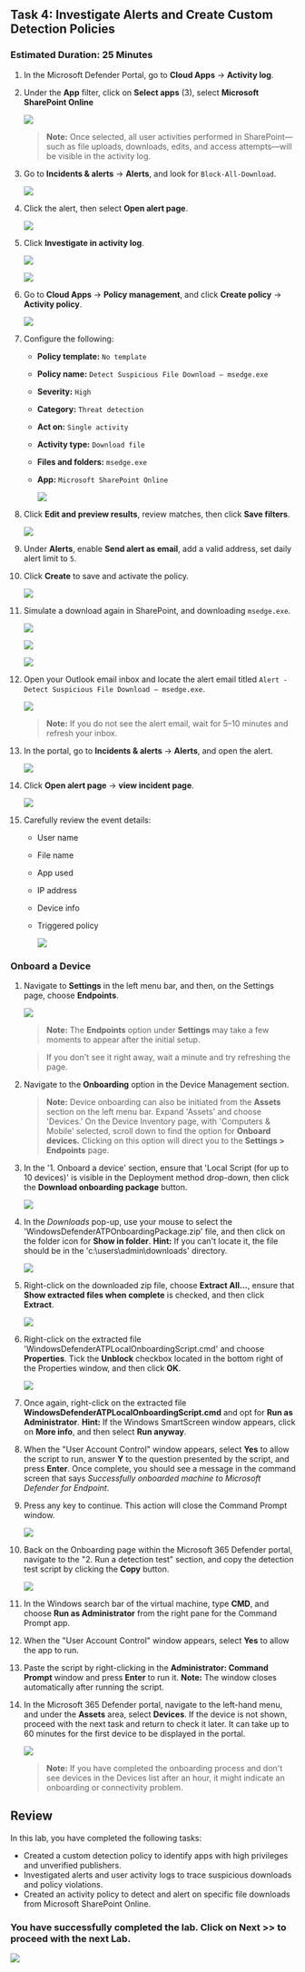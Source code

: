 ## Task 4: Investigate Alerts and Create Custom Detection Policies

### Estimated Duration: 25 Minutes

1. In the Microsoft Defender Portal, go to **Cloud Apps** → **Activity log**.

1. Under the **App** filter, click on **Select apps** (3), select **Microsoft SharePoint Online**

   ![](./media/p-0-1.png) 

   > **Note:** Once selected, all user activities performed in SharePoint—such as file uploads, downloads, edits, and access attempts—will be visible in the activity log.

1. Go to **Incidents & alerts** → **Alerts**, and look for `Block-All-Download`.

   ![](./media/grpg-1-3.png)

1. Click the alert, then select **Open alert page**.
   
   ![](./media/p-1-7.png)

1. Click **Investigate in activity log**.
 
   ![](./media/p-1-8.png)

   ![](./media/gg_p-1-9.png)

1. Go to **Cloud Apps** → **Policy management**, and click **Create policy** → **Activity policy**.

   ![](./media/p-1-1.png)

1. Configure the following:

   - **Policy template:** `No template`
   - **Policy name:** `Detect Suspicious File Download – msedge.exe`  
   - **Severity:** `High`  
   - **Category:** `Threat detection`  
   - **Act on:** `Single activity`  
   - **Activity type:** `Download file`  
   - **Files and folders:** `msedge.exe`  
   - **App:** `Microsoft SharePoint Online`
   
      ![](./media/p-1-2.png)

1. Click **Edit and preview results**, review matches, then click **Save filters**.

   ![](./media/p-1-3.png)

1. Under **Alerts**, enable **Send alert as email**, add a valid address, set daily alert limit to `5`.

1. Click **Create** to save and activate the policy.

   ![](./media/p-1-4.png)

1. Simulate a download again in SharePoint, and downloading `msedge.exe`.
    
   ![](./media/g-3-6.png)

   ![](./media/g-3-7.png)

   ![](./media/g-3-8.png)

1. Open your Outlook email inbox and locate the alert email titled `Alert - Detect Suspicious File Download – msedge.exe`.
   
   ![](./media/p-1-5.png)

   > **Note:** If you do not see the alert email, wait for 5–10 minutes and refresh your inbox.

1. In the portal, go to **Incidents & alerts** → **Alerts**, and open the alert.
   
   ![](./media/grpg-1-3.png)

1. Click **Open alert page** → **view incident page**.

   ![](./media/grpg-1-4.png)

1. Carefully review the event details:

    - User name  
    - File name  
    - App used  
    - IP address  
    - Device info  
    - Triggered policy
   
      ![](./media/grpg-1-5.png)

### Onboard a Device

1. Navigate to **Settings** in the left menu bar, and then, on the Settings page, choose **Endpoints**.

    ![](./media/ext_gg_1.png)

    > **Note:** The **Endpoints** option under **Settings** may take a few moments to appear after the initial setup.

    > If you don't see it right away, wait a minute and try refreshing the page.

1. Navigate to the **Onboarding** option in the Device Management section.

    >**Note:** Device onboarding can also be initiated from the **Assets** section on the left menu bar. Expand 'Assets' and choose 'Devices.' On the Device Inventory page, with 'Computers & Mobile' selected, scroll down to find the option for **Onboard devices.** Clicking on this option will direct you to the **Settings > Endpoints** page.

1. In the '1. Onboard a device' section, ensure that 'Local Script (for up to 10 devices)' is visible in the Deployment method drop-down, then click the **Download onboarding package** button.

    ![](./media/ext_gg_2.png) 

1. In the *Downloads* pop-up, use your mouse to select the 'WindowsDefenderATPOnboardingPackage.zip' file, and then click on the folder icon for **Show in folder**. **Hint:** If you can't locate it, the file should be in the 'c:\users\admin\downloads' directory.

    ![](./media/ext_gg_3.png)

1. Right-click on the downloaded zip file, choose **Extract All...**, ensure that **Show extracted files when complete** is checked, and then click **Extract**.

    ![](./media/ext_gg_4.png) 

1. Right-click on the extracted file 'WindowsDefenderATPLocalOnboardingScript.cmd' and choose **Properties**. Tick the **Unblock** checkbox located in the bottom right of the Properties window, and then click **OK**.

    ![](./media/ext_gg_5.png) 

1. Once again, right-click on the extracted file **WindowsDefenderATPLocalOnboardingScript.cmd** and opt for **Run as Administrator**. **Hint:** If the Windows SmartScreen window appears, click on **More info**, and then select **Run anyway**.
    
1. When the "User Account Control" window appears, select **Yes** to allow the script to run, answer **Y** to the question presented by the script, and press **Enter**. Once complete, you should see a message in the command screen that says *Successfully onboarded machine to Microsoft Defender for Endpoint*.

1. Press any key to continue. This action will close the Command Prompt window.

    ![](./media/ext_gg_6.png)

1. Back on the Onboarding page within the Microsoft 365 Defender portal, navigate to the "2. Run a detection test" section, and copy the detection test script by clicking the **Copy** button.

    ![](./media/ext_gg_7.png) 

1. In the Windows search bar of the virtual machine, type **CMD**, and choose **Run as Administrator** from the right pane for the Command Prompt app.

1. When the "User Account Control" window appears, select **Yes** to allow the app to run. 

1. Paste the script by right-clicking in the **Administrator: Command Prompt** window and press **Enter** to run it. **Note:** The window closes automatically after running the script.

1. In the Microsoft 365 Defender portal, navigate to the left-hand menu, and under the **Assets** area, select **Devices**. If the device is not shown, proceed with the next task and return to check it later. It can take up to 60 minutes for the first device to be displayed in the portal.

    ![](./media/ext_gg_8.png) 

    >**Note:** If you have completed the onboarding process and don't see devices in the Devices list after an hour, it might indicate an onboarding or connectivity problem.

## Review

In this lab, you have completed the following tasks:

- Created a custom detection policy to identify apps with high privileges and unverified publishers.
- Investigated alerts and user activity logs to trace suspicious downloads and policy violations.
- Created an activity policy to detect and alert on specific file downloads from Microsoft SharePoint Online.

### You have successfully completed the lab. Click on **Next >>** to proceed with the next Lab.

![](./media/rd_gs_1_9.png)
